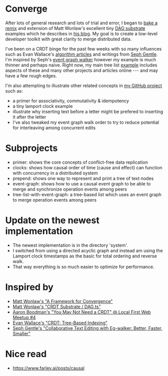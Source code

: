 
# Converge

After lots of general research and lots of trial and error, I began to [bake a remix](https://github.com/simplygreatwork/converge) and extension of Matt Wonlaw's excellent tiny [DAG substrate](https://github.com/vlcn-io/docs/blob/main/components/crdt-substrate/DAG.ts) examples which he describes in [his blog](https://vlcn.io/blog/crdt-substrate). My goal is to create a low-level developer toolkit with great clarity to merge distributed data.

I've been on a CRDT binge for the past few weeks with so many influences such as Evan Wallace's [algorithm articles](https://madebyevan.com/algos/crdt-tree-based-indexing/) and writings from [Seph Gentle](https://arxiv.org/abs/2409.14252).  I'm inspired by Seph's [event graph walker](https://github.com/josephg/egwalker-from-scratch) however my example is much thinner and perhaps naive. Right now, my main tree list [example](https://github.com/simplygreatwork/converge/tree/main/example-list) includes aspects of these and many other projects and articles online --- and may have a few rough edges.

I'm also attempting to illustrate other related concepts in [my GitHub project](https://github.com/simplygreatwork/converge) such as:

- a primer for associativity, commutativity & idempotency
- a tiny lamport clock example
- illustrate why inserting text before a letter might be prefered to inserting it after the letter
- I've also tweaked my event graph walk order to try to reduce potential for interleaving among concurrent edits

# Subprojects
- primer: shows the core concepts of conflict-free data replication
- clocks: shows how causal order of time (cause and effect) can function with concurrency in a distributed system
- prepend: shows one way to represent and print a tree of text nodes
- event-graph: shows how to use a causal event graph to be able to merge and synchronize operation events among peers
- tree-list-with-event-graph: a tree-based list which uses an event graph to merge operation events among peers

# Update on the newest implementation
- The newest implementation is in the directory 'system'.
- I switched from using a directed acyclic graph and instead am using the Lamport clock timestamps as the basic for total ordering and reverse walk.
- That way everything is so much easier to optimize for performance.

# Inspired by
- [Matt Wonlaw's "A Framework for Convergence"](https://vlcn.io/blog/crdt-substrate)
- [Matt Wonlaw's "CRDT Substrate / DAG.ts"](https://github.com/vlcn-io/docs/blob/main/components/crdt-substrate/DAG.ts)
- [Aaron Boodman's "You May Not Need a CRDT" @ Local First Web Meetup #4](https://www.youtube.com/watch?v=7Bb0KRLL8FI&t=1892s)
- [Evan Wallace's "CRDT: Tree-Based Indexing"](https://madebyevan.com/algos/crdt-tree-based-indexing/)
- [Seph Gentle's "Collaborative Text Editing with Eg-walker: Better, Faster, Smaller"](https://arxiv.org/abs/2409.14252)

# Nice read
- https://www.farley.ai/posts/causal
